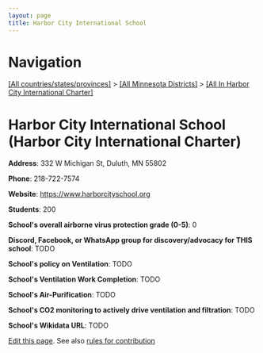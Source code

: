 ```yaml
---
layout: page
title: Harbor City International School
---
```

# Navigation

[[All countries/states/provinces]](../../..) > [[All Minnesota Districts]](../..) > [[All In Harbor City International Charter]](..)

# Harbor City International School (Harbor City International Charter)

**Address**: 332 W Michigan St, Duluth, MN 55802

**Phone**: 218-722-7574

**Website**: <https://www.harborcityschool.org>

**Students**: 200

**School's overall airborne virus protection grade (0-5)**: 0

**Discord, Facebook, or WhatsApp group for discovery/advocacy for THIS school**: TODO

**School's policy on Ventilation**: TODO

**School's Ventilation Work Completion**: TODO

**School's Air-Purification**: TODO

**School's CO2 monitoring to actively drive ventilation and filtration**: TODO

**School's Wikidata URL**: TODO


[Edit this page](https://github.com/ventilate-schools/MN/edit/main/./Harbor_City_International_Charter/Harbor_City_International_School.md). See also [rules for contribution](../../../contribution-rules/)